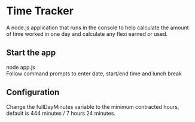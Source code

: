 # Time Tracker
A node.js application that runs in the console to help calculate the amount of time worked in one day and calculate any flexi earned or used.

## Start the app

node app.js  
Follow command prompts to enter date, start/end time and lunch break

## Configuration

Change the fullDayMinutes variable to the minimum contracted hours, default is 444 minutes / 7 hours 24 minutes.




